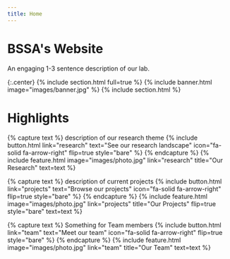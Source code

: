 ```yaml
---
title: Home
---
```


# BSSA's Website

An engaging 1-3 sentence description of our lab.



{:.center}
{% include section.html full=true %}
{% include banner.html image="images/banner.jpg" %}
{% include section.html %}



# Highlights


{% capture text %}
description of our research theme
{%
  include button.html
  link="research"
  text="See our research landscape"
  icon="fa-solid fa-arrow-right"
  flip=true
  style="bare"
%}
{% endcapture %}
{%
  include feature.html
  image="images/photo.jpg"
  link="research"
  title="Our Research"
  text=text
%}



{% capture text %}
description of current projects
{%
  include button.html
  link="projects"
  text="Browse our projects"
  icon="fa-solid fa-arrow-right"
  flip=true
  style="bare"
%}
{% endcapture %}
{%
  include feature.html
  image="images/photo.jpg"
  link="projects"
  title="Our Projects"
  flip=true
  style="bare"
  text=text
%}



{% capture text %}
Something for Team members
{%
  include button.html
  link="team"
  text="Meet our team"
  icon="fa-solid fa-arrow-right"
  flip=true
  style="bare"
%}
{% endcapture %}
{%
  include feature.html
  image="images/photo.jpg"
  link="team"
  title="Our Team"
  text=text
%}


